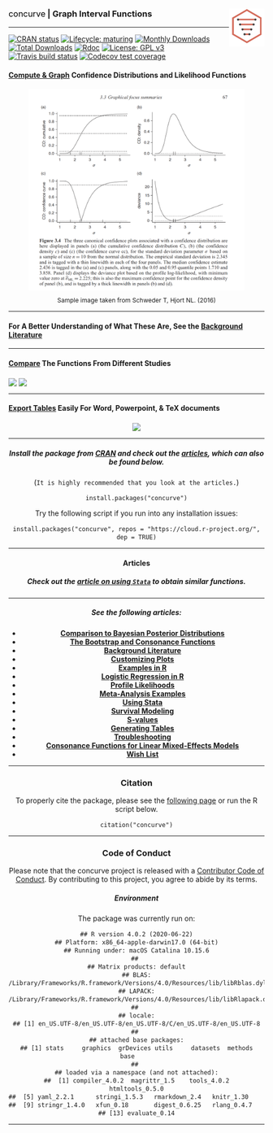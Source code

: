 
### <span style="color:#000; font-weight: 400;">concurve</span> \| Graph Interval Functions </strong> <img src="man/figures/logo.svg" align="right" width="70"/>

------------------------------------------------------------------------

<!-- badges: start -->

[![CRAN
status](https://www.r-pkg.org/badges/version/concurve)](https://CRAN.R-project.org/package=concurve)
[![Lifecycle:
maturing](https://img.shields.io/badge/lifecycle-maturing-blue.svg)](https://www.tidyverse.org/lifecycle/#maturing)
[![Monthly
Downloads](https://cranlogs.r-pkg.org/badges/concurve)](https://cran.r-project.org/package=concurve)
[![Total
Downloads](https://cranlogs.r-pkg.org/badges/grand-total/concurve)](https://cran.r-project.org/package=concurve)
[![Rdoc](http://www.rdocumentation.org/badges/version/concurve)](http://www.rdocumentation.org/packages/concurve)
[![License: GPL
v3](https://img.shields.io/badge/License-GPL%20v3-blue.svg)](https://www.gnu.org/licenses/gpl-3.0)
[![Travis build
status](https://travis-ci.com/zadrafi/concurve.svg?branch=master)](https://travis-ci.com/zadrafi/concurve)
[![Codecov test
coverage](https://codecov.io/gh/zadrafi/concurve/branch/master/graph/badge.svg)](https://codecov.io/gh/zadrafi/concurve?branch=master)
<!-- badges: end -->

#### [Compute & Graph](https://data.lesslikely.com/concurve/reference/ggcurve.html) Confidence Distributions and Likelihood Functions

<center>
<figure>
<img src="vignettes/confdistributions.png" align="center" width="550"/>  
<figcaption>
<p style="font-size: 12px">
Sample image taken from Schweder T, Hjort NL. (2016)
</p>
</figcaption>
</figure>
</center>

------------------------------------------------------------------------

#### For A Better Understanding of What These Are, See the [Background Literature](https://data.lesslikely.com/concurve/articles/literature.html)

------------------------------------------------------------------------

#### [Compare](https://data.lesslikely.com/concurve/reference/plot_compare.html) The Functions From Different Studies

<img src = "https://res.cloudinary.com/less-likely/image/upload/v1591475692/Site/functions.png" align="center" width ="350">
<img src = "https://res.cloudinary.com/less-likely/image/upload/v1591475692/Site/lfunctions.png" align="center" width ="350">

------------------------------------------------------------------------

#### [Export Tables](https://data.lesslikely.com/concurve/reference/curve_table.html) Easily For Word, Powerpoint, & TeX documents

<center>

<img src = "https://res.cloudinary.com/less-likely/image/upload/v1574628079/Site/tables.png" align="center" width="500">

------------------------------------------------------------------------

##### Install the package from [CRAN](https://cran.r-project.org/package=concurve) and check out the [articles](https://data.lesslikely.com/concurve/articles/index.html), which can also be found below.

(`It is highly recommended that you look at the articles.`)

    install.packages("concurve")

Try the following script if you run into any installation issues:

    install.packages("concurve", repos = "https://cloud.r-project.org/", dep = TRUE)

------------------------------------------------------------------------

#### Articles

##### Check out the [article on using `Stata`](https://data.lesslikely.com/concurve/articles/stata.html) to obtain similar functions.

------------------------------------------------------------------------

##### See the following articles:

-   **[Comparison to Bayesian Posterior
    Distributions](https://data.lesslikely.com/concurve/articles/bayes.html)**
-   **[The Bootstrap and Consonance
    Functions](https://data.lesslikely.com/concurve/articles/bootstrap.html)**
-   **[Background
    Literature](https://data.lesslikely.com/concurve/articles/literature.html)**
-   **[Customizing
    Plots](https://data.lesslikely.com/concurve/articles/customizing.html)**
-   **[Examples in
    R](https://data.lesslikely.com/concurve/articles/examples.html)**
-   **[Logistic Regression in
    R](https://data.lesslikely.com/concurve/articles/logistic.html)**
-   **[Profile
    Likelihoods](https://data.lesslikely.com/concurve/articles/likelihood.html)**
-   **[Meta-Analysis
    Examples](https://data.lesslikely.com/concurve/articles/meta-analysis.html)**
-   **[Using
    Stata](https://data.lesslikely.com/concurve/articles/stata.html)**
-   **[Survival
    Modeling](https://data.lesslikely.com/concurve/articles/survival.html)**
-   **[S-values](https://data.lesslikely.com/concurve/articles/svalues.html)**
-   **[Generating
    Tables](https://data.lesslikely.com/concurve/articles/tables.html)**
-   **[Troubleshooting](https://data.lesslikely.com/concurve/articles/troubleshooting.html)**
-   **[Consonance Functions for Linear Mixed-Effects
    Models](https://data.lesslikely.com/concurve/articles/variancecomponents.html)**
-   **[Wish
    List](https://data.lesslikely.com/concurve/articles/wishlist.html)**

------------------------------------------------------------------------

### Citation

To properly cite the package, please see the [following
page](file:///Users/zad/Desktop/GitHub/concurve/docs/authors.html) or
run the R script below.

    citation("concurve")

------------------------------------------------------------------------

### Code of Conduct

Please note that the concurve project is released with a [Contributor
Code of
Conduct](https://data.lesslikely.com/concurve//CODE_OF_CONDUCT.html). By
contributing to this project, you agree to abide by its terms.

##### Environment

The package was currently run on:

    ## R version 4.0.2 (2020-06-22)
    ## Platform: x86_64-apple-darwin17.0 (64-bit)
    ## Running under: macOS Catalina 10.15.6
    ## 
    ## Matrix products: default
    ## BLAS:   /Library/Frameworks/R.framework/Versions/4.0/Resources/lib/libRblas.dylib
    ## LAPACK: /Library/Frameworks/R.framework/Versions/4.0/Resources/lib/libRlapack.dylib
    ## 
    ## locale:
    ## [1] en_US.UTF-8/en_US.UTF-8/en_US.UTF-8/C/en_US.UTF-8/en_US.UTF-8
    ## 
    ## attached base packages:
    ## [1] stats     graphics  grDevices utils     datasets  methods   base     
    ## 
    ## loaded via a namespace (and not attached):
    ##  [1] compiler_4.0.2  magrittr_1.5    tools_4.0.2     htmltools_0.5.0
    ##  [5] yaml_2.2.1      stringi_1.5.3   rmarkdown_2.4   knitr_1.30     
    ##  [9] stringr_1.4.0   xfun_0.18       digest_0.6.25   rlang_0.4.7    
    ## [13] evaluate_0.14

------------------------------------------------------------------------
